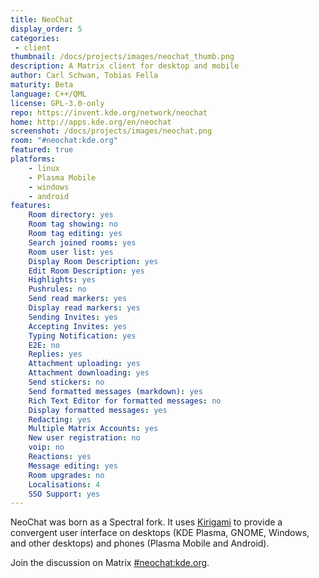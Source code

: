```yaml
---
title: NeoChat
display_order: 5
categories:
 - client
thumbnail: /docs/projects/images/neochat_thumb.png
description: A Matrix client for desktop and mobile
author: Carl Schwan, Tobias Fella
maturity: Beta
language: C++/QML
license: GPL-3.0-only
repo: https://invent.kde.org/network/neochat
home: http://apps.kde.org/en/neochat
screenshot: /docs/projects/images/neochat.png
room: "#neochat:kde.org"
featured: true
platforms:
    - linux
    - Plasma Mobile
    - windows
    - android
features:
    Room directory: yes
    Room tag showing: no
    Room tag editing: yes
    Search joined rooms: yes
    Room user list: yes
    Display Room Description: yes
    Edit Room Description: yes
    Highlights: yes
    Pushrules: no
    Send read markers: yes
    Display read markers: yes
    Sending Invites: yes
    Accepting Invites: yes
    Typing Notification: yes
    E2E: no
    Replies: yes
    Attachment uploading: yes
    Attachment downloading: yes
    Send stickers: no
    Send formatted messages (markdown): yes
    Rich Text Editor for formatted messages: no
    Display formatted messages: yes
    Redacting: yes
    Multiple Matrix Accounts: yes
    New user registration: no
    voip: no
    Reactions: yes
    Message editing: yes
    Room upgrades: no
    Localisations: 4
    SSO Support: yes
---
```


NeoChat was born as a Spectral fork. It uses [Kirigami](https://develop.kde.org/frameworks/kirigami/) to provide a convergent user interface on desktops (KDE Plasma, GNOME, Windows, and other desktops) and phones (Plasma Mobile and Android).

Join the discussion on Matrix [#neochat:kde.org](https://matrix.to/#/#neochat:kde.org).
